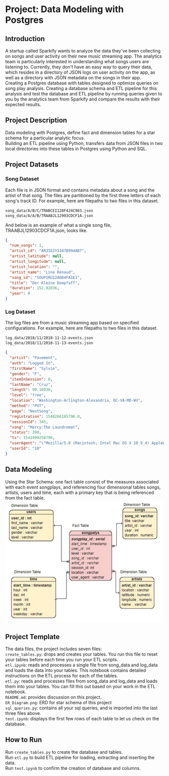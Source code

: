 # Project: Data Modeling with Postgres
## Introduction
A startup called Sparkify wants to analyze the data they've been collecting on songs and user activity on their new music streaming app. The analytics team is particularly interested in understanding what songs users are listening to. Currently, they don't have an easy way to query their data, which resides in a directory of JSON logs on user activity on the app, as well as a directory with JSON metadata on the songs in their app. <br>
Creating a Postgres database with tables designed to optimize queries on song play analysis. Creating a database schema and ETL pipeline for this analysis and test the database and ETL pipeline by running queries given to you by the analytics team from Sparkify and compare the results with their expected results.
## Project Description
Data modeling with Postgres, define fact and dimension tables for a star schema for a particular analytic focus.<br>
Building an ETL pipeline using Python, transfers data from JSON files in two local directories into these tables in Postgres using Python and SQL.
## Project Datasets
### Song Dataset
Each file is in JSON format and contains metadata about a song and the artist of that song. The files are partitioned by the first three letters of each song's track ID. For example, here are filepaths to two files in this dataset.
```
song_data/A/B/C/TRABCEI128F424C983.json
song_data/A/A/B/TRAABJL12903CDCF1A.json
```
And below is an example of what a single song file, TRAABJL12903CDCF1A.json, looks like.
``` JSON
{
  "num_songs": 1,
  "artist_id": "ARJIE2Y1187B994AB7",
  "artist_latitude": null,
  "artist_longitude": null,
  "artist_location": "",
  "artist_name": "Line Renaud",
  "song_id": "SOUPIRU12A6D4FA1E1",
  "title": "Der Kleine Dompfaff",
  "duration": 152.92036,
  "year": 0
}
```
### Log Dataset
The log files are from a music streaming app based on specified configurations. For example, here are filepaths to two files in this dataset.<br>
```
log_data/2018/11/2018-11-12-events.json
log_data/2018/11/2018-11-13-events.json
```
```JSON
{
  "artist": "Pavement",
  "auth": "Logged In",
  "firstName": "Sylvie",
  "gender": "F",
  "itemInSession": 0,
  "lastName": "Cruz",
  "length": 99.16036,
  "level": "free",
  "location": "Washington-Arlington-Alexandria, DC-VA-MD-WV",
  "method": "PUT",
  "page": "NextSong",
  "registration": 1540266185796.0,
  "sessionId": 345,
  "song": "Mercy:The Laundromat",
  "status": 200,
  "ts": 1541990258796,
  "userAgent": "\"Mozilla/5.0 (Macintosh; Intel Mac OS X 10_9_4) AppleWebKit/537.77.4 (KHTML, like Gecko) Version/7.0.5 Safari/537.77.4\"",
  "userId": "10"
}
```
## Data Modeling
Using the Star Schema: one fact table consist of the measures associated with each event songplays, and referencing four dimensional tables songs, artists, users and time, each with a primary key that is being referenced from the fact table.<br>
![image](https://github.com/MengyaCao/Data-Modeling-with-Postgres/blob/main/ER_Diagram_DM.JPG)
## Project Template
The data files, the project includes seven files:<br>
`create_tables.py`: drops and creates your tables. You run this file to reset your tables before each time you run your ETL scripts.<br>
`etl.ipynb`: reads and processes a single file from song_data and log_data and loads the data into your tables. This notebook contains detailed instructions on the ETL process for each of the tables.<br>
`etl.py`: reads and processes files from song_data and log_data and loads them into your tables. You can fill this out based on your work in the ETL notebook.<br>
`README.md`: provides discussion on this project.<br>
`ER_Diagram.png`: ERD for star schema of this project<br>
`sql_queries.py`: contains all your sql queries, and is imported into the last three files above.<br>
`test.ipynb`: displays the first few rows of each table to let us check on the database.
## How to Run
Run `create_tables.py` to create the database and tables.<br>
Run `etl.py` to build ETL pipeline for loading, extracting and inserting the data.<br>
Run `test.ipynb` to confirm the creation of database and columns.

